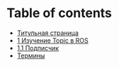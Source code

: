 # Table of contents

* [Титульная страница](README.md)
* [1 Изучение Topic в ROS](glava-1-izuchenie-topic-v-ros.md)
* [1.1 Подписчик](podglava-1.1-podpischik.md)
* [Термины](terminy.md)

